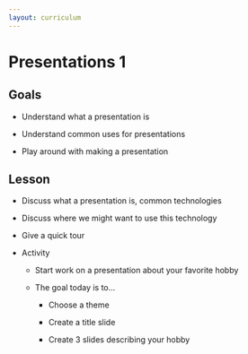 ```yaml
---
layout: curriculum
---
```


# Presentations 1

## Goals

* Understand what a presentation is

* Understand common uses for presentations

* Play around with making a presentation

## Lesson

* Discuss what a presentation is, common technologies

* Discuss where we might want to use this technology

* Give a quick tour

* Activity

  * Start work on a presentation about your favorite hobby

  * The goal today is to...
  
    * Choose a theme

    * Create a title slide

    * Create 3 slides describing your hobby
